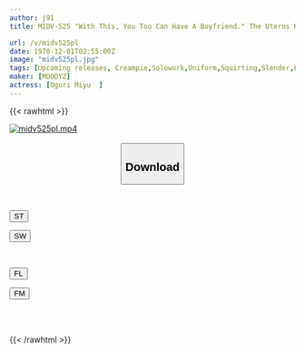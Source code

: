 ```yaml
---
author: j91
title: MIDV-525 "With This, You Too Can Have A Boyfriend." The Uterus Hits Her With A Curvy Body, And Her Hair Is Slippery And Thick. A J-type Girl, Miyu Oguri, Is Ruined By A Creampie In A Massage Parlor.

url: /v/midv525pl
date: 1970-12-01T02:55:00Z
image: "midv525pl.jpg"
tags: [Upcoming releases, Creampie,Solowork,Uniform,Squirting,Slender,Lotion	]
maker: [MOODYZ]
actress: [Oguri Miyu  ]
---
```



{{< rawhtml >}}

<div class="video" data-videoid="pending_link.html">
    <a href="javascript:;">
        <img src="/v/midv525pl/midv525pl.jpg" width="WIDTH" height="HEIGHT" alt="midv525pl.mp4" loading="lazy">
    </a>
</div>

<script type="text/javascript" src="https://j91.asia/asset/on-demand-pend.js"></script>

<br>
  <link rel="stylesheet" href="https://j91.asia/asset/bs5.css">
  
  <center>
  <button class="btn btn-primary" type="button" data-bs-toggle="collapse" data-bs-target=".multi-collapse" aria-expanded="false" aria-controls="multiCollapseExample1 multiCollapseExample2"><h2>Download</h2></button></center>
</p>
<div class="row">
  <div class="col">
    <div class="collapse multi-collapse" id="multiCollapseExample1">
      <div class="card card-body">
	      	      <br>
<div class="buttons">  
<p><a href="https://j91.asia/pending_link.html" target="_blank"><button class="btn-hover color-3"><i class="fa fa-download"></i> ST</button></a></p>
<p><a href="https://j91.asia/pending_link.html" target="_blank"><button class="btn-hover color-2"><i class="fa fa-download"></i> SW</button></a></p></div>
    </div>
  </div>
</div>
  <div class="col">
    <div class="collapse multi-collapse" id="multiCollapseExample2">
      <div class="card card-body">
	      <br>
<div class="buttons">
<p><a href="https://j91.asia/pending_link.html" target="_blank"><button class="btn-hover color-9"><i class="fa fa-download"></i> FL</button></a></p>
<p><a href="https://j91.asia/pending_link.html" target="_blank"><button class="btn-hover color-8"><i class="fa fa-download"></i> FM</button></a></p></div>
<br><br>
      </div>
    </div>
  </div>
</div>

{{< /rawhtml >}}